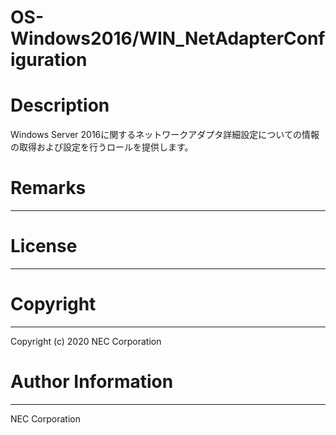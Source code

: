 OS-Windows2016/WIN_NetAdapterConfiguration
=======================================================
# Description
Windows Server 2016に関するネットワークアダプタ詳細設定についての情報の取得および設定を行うロールを提供します。

# Remarks
-------

# License
-------

# Copyright
---------
Copyright (c) 2020 NEC Corporation

# Author Information
------------------
NEC Corporation

